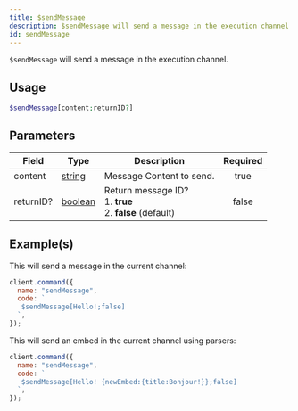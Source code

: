 ```yaml
---
title: $sendMessage
description: $sendMessage will send a message in the execution channel.
id: sendMessage
---
```


`$sendMessage` will send a message in the execution channel.

## Usage

```php
$sendMessage[content;returnID?]
```

## Parameters

| Field     | Type                                                                                                | Description                                                         | Required |
| --------- | --------------------------------------------------------------------------------------------------- | ------------------------------------------------------------------- | :------: |
| content   | [string](https://developer.mozilla.org/en-US/docs/Web/JavaScript/Reference/Global_Objects/String)   | Message Content to send.                                            |   true   |
| returnID? | [boolean](https://developer.mozilla.org/en-US/docs/Web/JavaScript/Reference/Global_Objects/Boolean) | Return message ID? <br /> 1. **true** <br /> 2. **false** (default) |  false   |

## Example(s)

This will send a message in the current channel:

```javascript
client.command({
  name: "sendMessage",
  code: `
   $sendMessage[Hello!;false]  
  `,
});
```

This will send an embed in the current channel using parsers:

```javascript
client.command({
  name: "sendMessage",
  code: `
   $sendMessage[Hello! {newEmbed:{title:Bonjour!}};false]  
  `,
});
```

